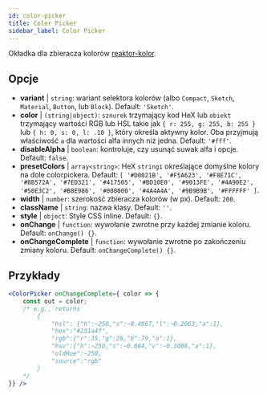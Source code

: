 ```yaml
---
id: color-picker
title: Color Picker
sidebar_label: Color Picker
---
```


Okładka dla zbieracza kolorów [reaktor-kolor](https://casesandberg.github.io/react-color/).

## Opcje

* __variant__ | `string`: wariant selektora kolorów (albo `Compact`, `Sketch`, `Material`, `Button`, lub `Block`). Default: `'Sketch'`.
* __color__ | `(string|object)`: `sznurek` trzymający kod HeX lub `obiekt` trzymający wartości RGB lub HSL takie jak `{ r: 255, g: 255, b: 255 }` lub `{ h: 0, s: 0, l: .10 }`, który określa aktywny kolor. Oba przyjmują właściwość `a` dla wartości alfa innych niż jedna. Default: `'#fff'`.
* __disableAlpha__ | `boolean`: kontroluje, czy usunąć suwak alfa i opcje. Default: `false`.
* __presetColors__ | `array<string>`: HeX `stringi` określające domyślne kolory na dole colorpickera. Default: `[
  '#D0021B',
  '#F5A623',
  '#F8E71C',
  '#8B572A',
  '#7ED321',
  '#417505',
  '#BD10E0',
  '#9013FE',
  '#4A90E2',
  '#50E3C2',
  '#B8E986',
  '#000000',
  '#4A4A4A',
  '#9B9B9B',
  '#FFFFFF'
]`.
* __width__ | `number`: szerokość zbieracza kolorów (w px). Default: `200`.
* __className__ | `string`: nazwa klasy. Default: `''`.
* __style__ | `object`: Style CSS inline. Default: `{}`.
* __onChange__ | `function`: wywołanie zwrotne przy każdej zmianie koloru. Default: `onChange() {}`.
* __onChangeComplete__ | `function`: wywołanie zwrotne po zakończeniu zmiany koloru. Default: `onChangeComplete() {}`.


## Przykłady

```jsx live
<ColorPicker onChangeComplete={ color => {
    const out = color;
    /* e.g., returns 
        {
            "hsl": {"h":~250,"s":~0.4967,"l":~0.2063,"a":1},
            "hex":"#231a4f",
            "rgb":{"r":35,"g":26,"b":79,"a":1},
            "hsv":{"h":~250,"s":~0.664,"v":~0.3088,"a":1},
            "oldHue":~250,
            "source":"rgb"
        }
    */
}} />
```

